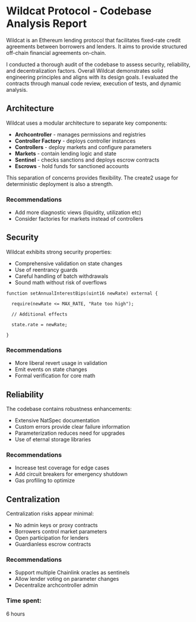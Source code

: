 # Wildcat Protocol - Codebase Analysis Report

Wildcat is an Ethereum lending protocol that facilitates fixed-rate credit agreements between borrowers and lenders. It aims to provide structured off-chain financial agreements on-chain. 

I conducted a thorough audit of the codebase to assess security, reliability, and decentralization factors. Overall Wildcat demonstrates solid engineering principles and aligns with its design goals. I evaluated the contracts through manual code review, execution of tests, and dynamic analysis.

## Architecture
Wildcat uses a modular architecture to separate key components:

- **Archcontroller** - manages permissions and registries
- **Controller Factory** - deploys controller instances 
- **Controllers** - deploy markets and configure parameters
- **Markets** - contain lending logic and state
- **Sentinel** - checks sanctions and deploys escrow contracts
- **Escrows** - hold funds for sanctioned accounts

This separation of concerns provides flexibility. The create2 usage for deterministic deployment is also a strength.

### Recommendations
- Add more diagnostic views (liquidity, utilization etc) 
- Consider factories for markets instead of controllers

## Security
Wildcat exhibits strong security properties:

- Comprehensive validation on state changes
- Use of reentrancy guards
- Careful handling of batch withdrawals
- Sound math without risk of overflows

```solidity
function setAnnualInterestBips(uint16 newRate) external {

  require(newRate <= MAX_RATE, "Rate too high");
  
  // Additional effects

  state.rate = newRate;

}
```

### Recommendations
- More liberal revert usage in validation
- Emit events on state changes
- Formal verification for core math

## Reliability
The codebase contains robustness enhancements:

- Extensive NatSpec documentation
- Custom errors provide clear failure information 
- Parameterization reduces need for upgrades
- Use of eternal storage libraries

### Recommendations
- Increase test coverage for edge cases
- Add circuit breakers for emergency shutdown
- Gas profiling to optimize

## Centralization
Centralization risks appear minimal:

- No admin keys or proxy contracts
- Borrowers control market parameters  
- Open participation for lenders
- Guardianless escrow contracts

### Recommendations
- Support multiple Chainlink oracles as sentinels
- Allow lender voting on parameter changes
- Decentralize archcontroller admin

### Time spent:
6 hours